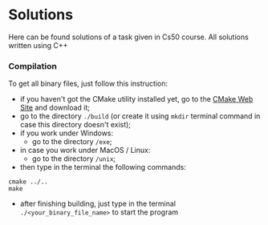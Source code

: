 # Solutions
Here can be found solutions of a task given in Cs50 course.
All solutions written using C++

### Compilation
To get all binary files, just follow this instruction:
- if you haven't got the CMake utility installed yet, go to the [CMake Web Site](cmake.org) and download it;
- go to the directory `./build` (or create it using `mkdir` terminal command in case this directory doesn't exist);
- if you work under Windows:
    - go to the directory `/exe`;
- in case you work under MacOS / Linux:
    - go to the directory `/unix`;
- then type in the terminal the following commands:
```shell
cmake ../..
make
```
- after finishing building, just type in the terminal `./<your_binary_file_name>` to start the program
